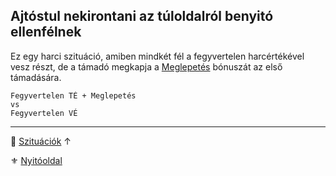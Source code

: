 ## Ajtóstul nekirontani az túloldalról benyitó ellenfélnek

Ez egy harci szituáció, amiben mindkét fél a fegyvertelen harcértékével vesz részt, de a támadó megkapja a [Meglepetés](../065_01_harci_helyzetek.md#meglepet%C3%A9s) bónuszát az első támadására.

```
Fegyvertelen TÉ + Meglepetés
vs
Fegyvertelen VÉ
```

---

🔗 [Szituációk](../160_szituaciok.md) ↑

⚜️ [Nyitóoldal](../start.md#15-szitu%C3%A1ci%C3%B3k)
